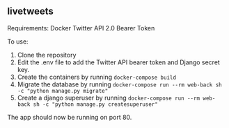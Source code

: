 ## livetweets

Requirements:
Docker
Twitter API 2.0 Bearer Token

To use:
1. Clone the repository
2. Edit the .env file to add the Twitter API bearer token and Django secret key.
3. Create the containers by running `docker-compose build`
4. Migrate the database by running `docker-compose run --rm web-back sh -c "python manage.py migrate"`
5. Create a django superuser by running `docker-compose run --rm web-back sh -c "python manage.py createsuperuser"`

The app should now be running on port 80. 
